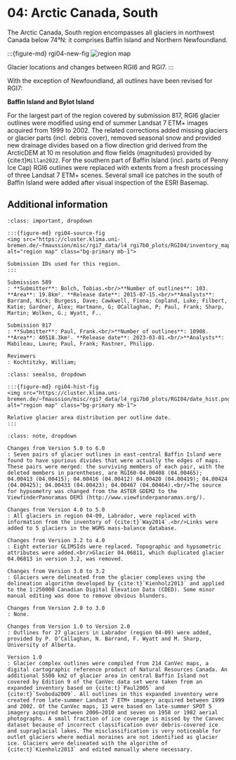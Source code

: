 # 04: Arctic Canada, South

The  Arctic Canada, South region encompasses all glaciers in northwest Canada below 74°N: it comprises Baffin Island and Northern Newfoundland. 

:::{figure-md} rgi04-new-fig
<img src="https://cluster.klima.uni-bremen.de/~fmaussion/misc/rgi7_data/l4_rgi7b0_plots/RGI04/isrgi6_map.jpeg" alt="region map" class="bg-primary mb-1">

Glacier locations and changes between RGI6 and RGI7.
:::

With the exception of Newfoundland, all outlines have been revised for RGI7:

**Baffin Island and Bylot Island**

For the largest part of the region covered by submission 817, RGI6 glacier outlines were modified using end of summer Landsat 7 ETM+ images acquired from 1999 to 2002. The related corrections added missing glaciers or glacier parts (incl. debris cover), removed seasonal snow and provided new drainage divides based on a flow direction grid derived from the ArcticDEM at 10 m resolution and flow fields (magnitudes) provided by {cite:t}`Millan2022`. For the southern part of Baffin Island (incl. parts of Penny Ice Cap) RGI6 outlines were replaced with extents from a fresh processing of three Landsat 7 ETM+ scenes. Several small ice patches in the south of Baffin Island were added after visual inspection of the ESRI Basemap.


## Additional information 

```{admonition} Data sources and analysts
:class: important, dropdown

:::{figure-md} rgi04-source-fig
<img src="https://cluster.klima.uni-bremen.de/~fmaussion/misc/rgi7_data/l4_rgi7b0_plots/RGI04/inventory_map.jpeg" alt="region map" class="bg-primary mb-1">

Submission IDs used for this region.
:::

Submission 589
: **Submitter**: Bolch, Tobias.<br/>**Number of outlines**: 103. **Area**: 19.8km². **Release date**: 2015-07-15.<br/>**Analysts**: Barrand, Nick; Burgess, Dave; Cawkwell, Fiona; Copland, Luke; Filbert, Katie; Gardner, Alex; Hartmann, G; OCallaghan, P; Paul, Frank; Sharp, Martin; Wolken, G.; Wyatt, F..

Submission 817
: **Submitter**: Paul, Frank.<br/>**Number of outlines**: 10908. **Area**: 40518.3km². **Release date**: 2023-03-01.<br/>**Analysts**: Mabileau, Laure; Paul, Frank; Rastner, Philipp.

Reviewers
: Kochtitzky, William;

```

```{admonition} Outlines date distribution
:class: seealso, dropdown

:::{figure-md} rgi04-hist-fig
<img src="https://cluster.klima.uni-bremen.de/~fmaussion/misc/rgi7_data/l4_rgi7b0_plots/RGI04/date_hist.png" alt="region map" class="bg-primary mb-1">

Relative glacier area distribution per outline date.
:::

```

```{admonition} Version history
:class: note, dropdown

Changes from Version 5.0 to 6.0
: Seven pairs of glacier outlines in east-central Baffin Island were found to have spurious divides that were actually the edges of maps. These pairs were merged: the surviving members of each pair, with the deleted members in parentheses, are RGI60-04.00408 (04.00465); 04.00413 (04.00415); 04.00416 (04.00412) 04.00420 (04.00419); 04.00424 (04.00425); 04.00433 (04.00423); 04.00467 (04.00464).<br/>The source for hypsometry was changed from the ASTER GDEM2 to the ViewfinderPanoramas DEM3 (http://www.viewfinderpanoramas.org/).

Changes from Version 4.0 to 5.0
: All glaciers in region 04-09, Labrador, were replaced with information from the inventory of {cite:t}`Way2014`.<br/>Links were added to 5 glaciers in the WGMS mass-balance database.

Changes from Version 3.2 to 4.0
: Eight exterior GLIMSIds were replaced. Topographic and hypsometric attributes were added.<br/>Glacier 04.06811, which duplicated glacier 04.06813 in version 3.2, was removed.

Changes from Version 3.0 to 3.2
: Glaciers were delineated from the glacier complexes using the delineation algorithm developed by {cite:t}`Kienholz2013` and applied to the 1:250000 Canadian Digital Elevation Data (CDED). Some minor manual editing was done to remove obvious blunders.

Changes from Version 2.0 to 3.0
: None.

Changes from Version 1.0 to Version 2.0
: Outlines for 27 glaciers in Labrador (region 04-09) were added, provided by P. O’Callaghan, N. Barrand, F. Wyatt and M. Sharp, University of Alberta.

Version 1.0
: Glacier complex outlines were compiled from 214 CanVec maps, a digital cartographic reference product of Natural Resources Canada. An additional 5500 km2 of glacier area in central Baffin Island not covered by Edition 9 of the CanVec data set were taken from an expanded inventory based on {cite:t}`Paul2005` and {cite:t}`Svoboda2009`. All outlines in this expanded inventory were created from late-summer Landsat 7 ETM+ imagery acquired between 1999 and 2002. Of the CanVec maps, 13 were based on late-summer SPOT 5 imagery acquired between 2006–2010 and seven on 1958 or 1982 aerial photographs. A small fraction of ice coverage is missed by the Canvec dataset because of incorrect classification over debris-covered ice and supraglacial lakes. The misclassification is very noticeable for outlet glaciers where medial moraines are not identified as glacier ice. Glaciers were delineated with the algorithm of {cite:t}`Kienholz2013` and edited manually where necessary.

```